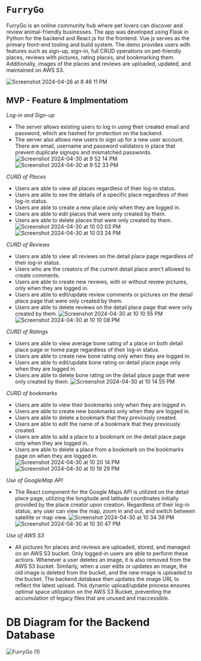 # `FurryGo`
FurryGo is an online community hub where pet lovers can discover and review animal-friendly businesses. The app was developed using Flask in Python for the backend and React.js for the frontend. Vue.js serves as the primary front-end tooling and build system. The demo provides users with features such as sign-up, sign-in, full CRUD operations on pet-friendly places, reviews with pictures, rating places, and bookmarking them. Additionally, images of the places and reviews are uploaded, updated, and maintained on AWS S3.

![Screenshot 2024-04-26 at 8 46 11 PM](https://github.com/edison914/FurryGo/assets/101605994/85d95ef0-45c1-49ca-b5eb-26ee7cbaf516)


## MVP - Feature & Implmentatiom
*Log-in and Sign-up*
* The server allows existing users to log in using their created email and password, which are hashed for protection on the backend.
* The server also allows new users to sign up for a new user account. There are email, username and password validators in place that prevent duplicate signups and mismatched passwords.
![Screenshot 2024-04-30 at 9 52 14 PM](https://github.com/edison914/FurryGo/assets/101605994/45d32896-c3d3-47de-ab1e-d2f8d8e3d3ff)
![Screenshot 2024-04-30 at 9 52 33 PM](https://github.com/edison914/FurryGo/assets/101605994/127474c0-c088-4e40-95fd-f95c00cc1714)


*CURD of Places*
* Users are able to view all places regardless of their log-in status.
* Users are able to see the details of a specific place regardless of their log-in status.
* Users are able to create a new place only when they are logged in.
* Users are able to edit places that were only created by them.
* Users are able to delete places that were only created by them.
![Screenshot 2024-04-30 at 10 03 03 PM](https://github.com/edison914/FurryGo/assets/101605994/b0a88cba-6327-499b-a466-56ea0b15f975)
![Screenshot 2024-04-30 at 10 03 24 PM](https://github.com/edison914/FurryGo/assets/101605994/7c2af651-771f-4a4c-85da-1cb9691a784c)


*CURD of Reviews*
* Users are able to view all reviews on the detail place page regardless of their log-in status.
* Users who are the creators of the current detail place aren't allowed to create comments.
* Users are able to create new reviews, with or without review pictures, only when they are logged in.
* Users are able to edit/update review comments or pictures on the detail place page that were only created by them.
* Users are able to delete reviews on the detail place page that were only created by them.
![Screenshot 2024-04-30 at 10 10 55 PM](https://github.com/edison914/FurryGo/assets/101605994/7d40f279-9ee2-4ff7-82b0-46b2827a356c)
![Screenshot 2024-04-30 at 10 10 08 PM](https://github.com/edison914/FurryGo/assets/101605994/846240a5-2a35-4423-b3c2-dd5f4224bb7e)


*CURD of Ratings*
* Users are able to view average bone rating of a place on both detail place page or home page regardless of their log-in status.
* Users are able to create new bone rating only when they are logged in.
* Users are able to edit/update bone rating on detail place page only when they are logged in.
* Users are able to delete bone rating on the detail place page that were only created by them.
![Screenshot 2024-04-30 at 10 14 55 PM](https://github.com/edison914/FurryGo/assets/101605994/20f05b50-ccf1-4fba-bd4e-8789d931eb69)


*CURD of bookmarks*
* Users are able to view their bookmarks only when they are logged in.
* Users are able to create new bookmarks only when they are logged in.
* Users are able to delete a bookmark that they previously created.
* Users are able to edit the name of a bookmark that they previously created.
* Users are able to add a place to a bookmark on the detail place page only when they are logged in.
* Users are able to delete a place from a bookmark on the bookmarks page on when they are logged in.
![Screenshot 2024-04-30 at 10 20 14 PM](https://github.com/edison914/FurryGo/assets/101605994/549f5a68-9e83-41b4-9247-7bc7ee22a586)
![Screenshot 2024-04-30 at 10 19 29 PM](https://github.com/edison914/FurryGo/assets/101605994/a691372d-c807-4e81-90b5-c9ea946aca03)


*Use of GoogleMap API*
* The React component for the Google Maps API is utilized on the detail place page, utilizing the longitude and latitude coordinates initially provided by the place creator upon creation. Regardless of their log-in status, any user can view the map, zoom in and out, and switch between satellite or map view.
![Screenshot 2024-04-30 at 10 34 39 PM](https://github.com/edison914/FurryGo/assets/101605994/f11e2eec-205c-4e87-bbff-a0d2090ad441)
![Screenshot 2024-04-30 at 10 30 47 PM](https://github.com/edison914/FurryGo/assets/101605994/2553f2db-ea1c-4cb8-b087-5ddeeaa52321)


*Use of AWS S3*
* All pictures for places and reviews are uploaded, stored, and managed on an AWS S3 bucket. Only logged-in users are able to perform these actions. Whenever a user deletes an image, it is also removed from the AWS S3 bucket. Similarly, when a user edits or updates an image, the old image is deleted from the bucket, and the new image is uploaded to the bucket. The backend database then updates the image URL to reflect the latest upload. This dynamic upload/update process ensures optimal space utilization on the AWS S3 Bucket, preventing the accumulation of legacy files that are unused and inaccessible.


# DB Diagram for the Backend Database
![FurryGo (1)](https://github.com/edison914/furrygo/assets/101605994/0eae4ea5-e872-46ae-ae20-74fe9fa48f98)
